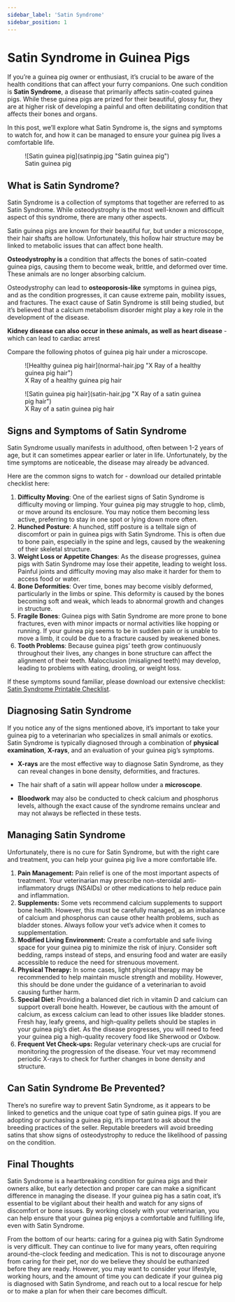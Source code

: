```yaml
---
sidebar_label: 'Satin Syndrome'
sidebar_position: 1
---
```


# Satin Syndrome in Guinea Pigs

If you’re a guinea pig owner or enthusiast, it’s crucial to be aware of the health conditions that can affect your furry companions. One such condition is **Satin Syndrome**, a disease that primarily affects satin-coated guinea pigs. While these guinea pigs are prized for their beautiful, glossy fur, they are at higher risk of developing a painful and often debilitating condition that affects their bones and organs.

In this post, we’ll explore what Satin Syndrome is, the signs and symptoms to watch for, and how it can be managed to ensure your guinea pig lives a comfortable life.

<figure>
    ![Satin guinea pig](satinpig.jpg "Satin guinea pig")  
    <figcaption>Satin guinea pig</figcaption>
</figure>

## What is Satin Syndrome?

Satin Syndrome is a collection of symptoms that together are referred to as Satin Syndrome. While osteodystrophy is the most well-known and difficult aspect of this syndrome, there are many other aspects. 

Satin guinea pigs are known for their beautiful fur, but under a microscope, their hair shafts are hollow. Unfortunately, this hollow hair structure may be linked to metabolic issues that can affect bone health.

**Osteodystrophy is** a condition that affects the bones of satin-coated guinea pigs, causing them to become weak, brittle, and deformed over time. These animals are no longer absorbing calcium. 

Osteodystrophy can lead to **osteoporosis-like** symptoms in guinea pigs, and as the condition progresses, it can cause extreme pain, mobility issues, and fractures. The exact cause of Satin Syndrome is still being studied, but it’s believed that a calcium metabolism disorder might play a key role in the development of the disease.

**Kidney disease can also occur in these animals, as well as heart disease** \- which can lead to cardiac arrest

Compare the following photos of guinea pig hair under a microscope.

<figure>
    ![Healthy guinea pig hair](normal-hair.jpg "X Ray of a healthy guinea pig hair")
  <figcaption>X Ray of a healthy guinea pig hair</figcaption>
</figure>

<figure>
    ![Satin guinea pig hair](satin-hair.jpg "X Ray of a satin guinea pig hair")
  <figcaption>X Ray of a satin guinea pig hair</figcaption>
</figure>

## Signs and Symptoms of Satin Syndrome

Satin Syndrome usually manifests in adulthood, often between 1-2 years of age, but it can sometimes appear earlier or later in life. Unfortunately, by the time symptoms are noticeable, the disease may already be advanced.

Here are the common signs to watch for \- download our detailed printable checklist here: 

1. **Difficulty Moving**: One of the earliest signs of Satin Syndrome is difficulty moving or limping. Your guinea pig may struggle to hop, climb, or move around its enclosure. You may notice them becoming less active, preferring to stay in one spot or lying down more often.  
2. **Hunched Posture**: A hunched, stiff posture is a telltale sign of discomfort or pain in guinea pigs with Satin Syndrome. This is often due to bone pain, especially in the spine and legs, caused by the weakening of their skeletal structure.  
3. **Weight Loss or Appetite Changes**: As the disease progresses, guinea pigs with Satin Syndrome may lose their appetite, leading to weight loss. Painful joints and difficulty moving may also make it harder for them to access food or water.  
4. **Bone Deformities**: Over time, bones may become visibly deformed, particularly in the limbs or spine. This deformity is caused by the bones becoming soft and weak, which leads to abnormal growth and changes in structure.  
5. **Fragile Bones**: Guinea pigs with Satin Syndrome are more prone to bone fractures, even with minor impacts or normal activities like hopping or running. If your guinea pig seems to be in sudden pain or is unable to move a limb, it could be due to a fracture caused by weakened bones.  
6. **Tooth Problems**: Because guinea pigs’ teeth grow continuously throughout their lives, any changes in bone structure can affect the alignment of their teeth. Malocclusion (misaligned teeth) may develop, leading to problems with eating, drooling, or weight loss.

If these symptoms sound familiar, please download our extensive checklist: [Satin Syndrome Printable Checklist](satin-checklist.pdf).

## Diagnosing Satin Syndrome

If you notice any of the signs mentioned above, it’s important to take your guinea pig to a veterinarian who specializes in small animals or exotics. Satin Syndrome is typically diagnosed through a combination of **physical examination**, **X-rays**, and an evaluation of your guinea pig’s symptoms.

* **X-rays** are the most effective way to diagnose Satin Syndrome, as they can reveal changes in bone density, deformities, and fractures.

* The hair shaft of a satin will appear hollow under a **microscope**. 

* **Bloodwork** may also be conducted to check calcium and phosphorus levels, although the exact cause of the syndrome remains unclear and may not always be reflected in these tests.

## Managing Satin Syndrome

Unfortunately, there is no cure for Satin Syndrome, but with the right care and treatment, you can help your guinea pig live a more comfortable life.

1. **Pain Management:** Pain relief is one of the most important aspects of treatment. Your veterinarian may prescribe non-steroidal anti-inflammatory drugs (NSAIDs) or other medications to help reduce pain and inflammation.  
2. **Supplements:** Some vets recommend calcium supplements to support bone health. However, this must be carefully managed, as an imbalance of calcium and phosphorus can cause other health problems, such as bladder stones. Always follow your vet’s advice when it comes to supplementation.  
3. **Modified Living Environment:** Create a comfortable and safe living space for your guinea pig to minimize the risk of injury. Consider soft bedding, ramps instead of steps, and ensuring food and water are easily accessible to reduce the need for strenuous movement.  
4. **Physical Therapy:** In some cases, light physical therapy may be recommended to help maintain muscle strength and mobility. However, this should be done under the guidance of a veterinarian to avoid causing further harm.  
5. **Special Diet:** Providing a balanced diet rich in vitamin D and calcium can support overall bone health. However, be cautious with the amount of calcium, as excess calcium can lead to other issues like bladder stones. Fresh hay, leafy greens, and high-quality pellets should be staples in your guinea pig’s diet. As the disease progresses, you will need to feed your guinea pig a high-quality recovery food like Sherwood or Oxbow.  
6. **Frequent Vet Check-ups:** Regular veterinary check-ups are crucial for monitoring the progression of the disease. Your vet may recommend periodic X-rays to check for further changes in bone density and structure.

## Can Satin Syndrome Be Prevented?

There’s no surefire way to prevent Satin Syndrome, as it appears to be linked to genetics and the unique coat type of satin guinea pigs. If you are adopting or purchasing a guinea pig, it’s important to ask about the breeding practices of the seller. Reputable breeders will avoid breeding satins that show signs of osteodystrophy to reduce the likelihood of passing on the condition.

## Final Thoughts

Satin Syndrome is a heartbreaking condition for guinea pigs and their owners alike, but early detection and proper care can make a significant difference in managing the disease. If your guinea pig has a satin coat, it’s essential to be vigilant about their health and watch for any signs of discomfort or bone issues. By working closely with your veterinarian, you can help ensure that your guinea pig enjoys a comfortable and fulfilling life, even with Satin Syndrome. 

From the bottom of our hearts: caring for a guinea pig with Satin Syndrome is very difficult. They can continue to live for many years, often requiring around-the-clock feeding and medication. This is not to discourage anyone from caring for their pet, nor do we believe they should be euthanized before they are ready. However, you may want to consider your lifestyle, working hours, and the amount of time you can dedicate if your guinea pig is diagnosed with Satin Syndrome, and reach out to a local rescue for help or to make a plan for when their care becomes difficult.   
